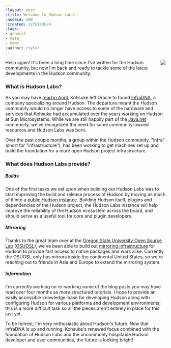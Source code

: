```yaml
---
:layout: post
:title: Welcome to Hudson Labs!
:nodeid: 208
:created: 1276143624
:tags:
- general
- meta
- news
:author: rtyler
---
```

<img src="/sites/default/files/images/scientist.thumbnail.gif" align="right"/> Hello again! It's been a long time since I've written for the Hudson community, but now I'm back and ready to tackle some of the latest developments in the Hudson community. 


### What is Hudson Labs?

As you may have [read in April](https://jenkins.io/content/kohsuke-leaves-sun), Kohsuke left Oracle to found [InfraDNA](https://web.archive.org/web/20100612130510/http://infradna.com/), a company specializing around Hudson. The departure meant the Hudson community would no longer have access to some of the hardware and services that Kohsuke had accumulated over the years working on Hudson at Sun Microsystems. While we are still happily part of the [Java.net](https://java.net/) community, we've recognized the need for some community-owned resources and Hudson Labs was born.

Over the past couple months, a group within the Hudson community, "infra" (short for "infrastructure"), has been working to get machines set up and build the foundation for a more open Hudson project infrastructure.


### What does Hudson Labs provide?
<!--break-->
##### Builds

One of the first tasks we set upon when building out Hudson Labs was to start improving the build and release process of Hudson by moving as much of it into a [public Hudson instance](https://ci.hudson-labs.org). Building Hudson itself, plugins and dependencies of the Hudson project, the Hudson Labs instance will help improve the reliability of the Hudson ecosystem across the board, and should serve as a useful tool for core and plugin developers.


##### Mirroring

Thanks to the great team over at the [Oregon State University Open Source Lab](https://www.osuosl.org) (<a id="aptureLink_oz4HIIQKJD" href="https://twitter.com/osuosl">OSUOSL</a>), we've been able to build out [mirroring infrastructure](https://ftp.osuosl.org/pub/hudson/) for Hudson to provide fast access to native packages and wars alike. Currently the OSUOSL only has mirrors inside the continental United States, so we're reaching out to friends in Asia and Europe to extend the mirroring system.

##### Information

I'm currently working on re-working some of the blog posts you may have read over four months as more structured tutorials. I hope to provide an easily accessible knowledge-base for developing Hudson along with configuring Hudson for various platforms and development environments; this is a more difficult task so all the pieces aren't entirely in place for this just yet.


To be honest, I'm very enthusiastic about Hudson's future. Now that InfraDNA is up and running, Kohsuke's renewed focus combined with the foundation of Hudson Labs and the uncommonly hospitable Hudson developer and user communities, the future is looking bright!
